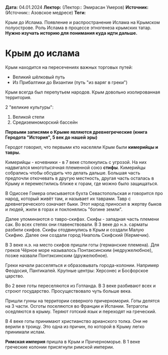 **Дата:** 04.01.2024
**Лектор:** (Лектор:: Эмирасан Умеров)
**Источник:** (Источник:: Азовское медресе)
**Теги:** 

Крым до Ислама. Появление и распространение Ислама на Крымском полуострове. Роль Ислама в процессе этногенеза крымских татар.
**Нужно изучать историю для понимания куда идти дальше.**

# Крым до ислама

Крым находится на пересечениях важных торговых путей:
- Великий шёлковый путь
- Из Прибалтики до Византии (путь "из варяг в греки")

Крым всегда был перепутьем народов. Крым довольно изолированная территория.

2 "великие культуры":
1) Великой степи
2) Средиземноморский бассейн

**Первыми записями о Крыме являются древнегреческие (книга Геродота "История", 5 век до нашей эры)**

Геродот говорил, что первыми кто населяли Крым были **кимерийцы и тавры.**

Кимерийцы - кочевники - в 7 веке столкнулись с угрозой. На них надвигался многотысячная племенной союз **стифы**. Кимерийцы собрались чтобы обсудить что делать дальше. Большая часть предпочли откочевать в другую местность, другая часть осталась в Крыму и переместились ближе к горам, где можно было защищаться.

В Одиссее Гомера описывается бухта Севастопольская и говорится про народ, который живёт там, и называет их таврами. Тавр с древнегреческого означает быки. Этот народ приносил в жертву быков и людей, жили в горах и поклонялись "богине земли".

Далее упоминаются о тавро-скифах. Скифы - западная часть племени сак. Во всех степях они главенствовали. В 3 веке до н.э. сарматы разбили скифов. Скифы отодвинулись в Крым и создали Малую Скифию. Далее они создали город Ниаполь Скифский (Кермечик).

В 3 веке н.э. на место скифов пришли готы (германские племена). Для греков Чёрное море называлось Понтаксинским (недружелюбное), позже назвали Понтэксинским (дружелюбное).

Греки начали расселяться и образовывать города-колонии. Например Феодосия, Пантикапей. Крупные центры: Херсонес и Босфорское царство.

Во 2 веке готы переселяются из Готланда. В 3 веке разбивают всех и строют государство. Просуществовало чуть больше века.

Пришли гунны на территории северного причерномория. Готы делятся на 3 части. Осготы поселяются во Франции и Испании. Тетраготы оседляются в крыму. Теряют готский язык и переходят на греческий.

В 4 веке готы принимают христианство арианского толка. Они не верили в троицу. Это одна из причин, по которой в Крыму легко принимали ислам.

**Римская империя** пришла в Крым и Причерноморье. В 1 веке греческие колонии присягнули римской империи.